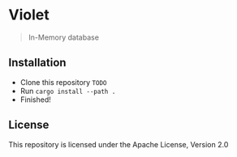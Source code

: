 # Violet

> In-Memory database

## Installation

- Clone this repository `TODO`
- Run `cargo install --path .`
- Finished!

## License

This repository is licensed under the Apache License, Version 2.0
